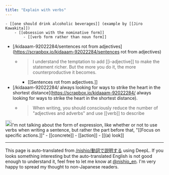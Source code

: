 ```yaml
---
title: "Explain with verbs"
---
```


    - [[one should drink alcoholic beverages]] (example by [[Jiro Kawakita]])
        - [[obsession with the nominative form]]
            - [[verb form rather than noun form]]
- [/kidaaam-92022284/sentences rot from adjectives](https://scrapbox.io/kidaaam-92022284/sentences rot from adjectives)
    - >  I understand the temptation to add [[i-adjective]] to make the statement richer. But the more you do it, the more counterproductive it becomes.
        - [[Sentences rot from adjectives.]]
- [/kidaaam-92022284/ always looking for ways to strike the heart in the shortest distance](https://scrapbox.io/kidaaam-92022284/ always looking for ways to strike the heart in the shortest distance).
    - > When writing, you should consciously reduce the number of "adjectives and adverbs" and use [[verb]] to describe

<img src='https://scrapbox.io/api/pages/nishio-en/nishio/icon' alt='nishio.icon' height="19.5"/>I'm not talking about the form of expression, like whether or not to use verbs when writing a sentence, but rather the part before that, "[[Focus on specific actions.]]"
    - [[concrete]]
    - [[action]]
    - [[(a) look]]

---
This page is auto-translated from [/nishio/動詞で説明する](https://scrapbox.io/nishio/動詞で説明する) using DeepL. If you looks something interesting but the auto-translated English is not good enough to understand it, feel free to let me know at [@nishio_en](https://twitter.com/nishio_en). I'm very happy to spread my thought to non-Japanese readers.